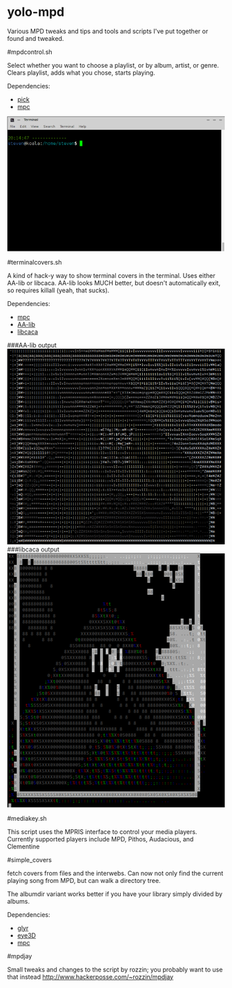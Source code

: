yolo-mpd
========

Various MPD tweaks and tips and tools and scripts I've put together or found and tweaked.

#mpdcontrol.sh

Select whether you want to choose a playlist, or by album, artist, or genre. Clears playlist, adds what you chose, starts playing.

Dependencies: 
* [pick](https://github.com/thoughtbot/pick)
* [mpc](http://git.musicpd.org/cgit/master/mpc.git/)

![output](out.gif?raw=true "What it looks like")

#terminalcovers.sh

A kind of hack-y way to show terminal covers in the terminal.  Uses either AA-lib or libcaca.  AA-lib looks MUCH better, but doesn't automatically exit, so requires killall (yeah, that sucks).

Dependencies: 
* [mpc](http://git.musicpd.org/cgit/master/mpc.git/)
* [AA-lib](http://aa-project.sourceforge.net/aview/)
* [libcaca](http://caca.zoy.org/wiki/libcaca)

###AA-lib output
![AA-lib](aaview_output.png?raw=true "AA-lib output")
###libcaca output
![LibCaca](libcaca_output.png?raw=true "libcaca output")

#mediakey.sh

This script uses the MPRIS interface to control your media players.  Currently supported players include MPD, Pithos, Audacious, and Clementine

#simple_covers

fetch covers from files and the interwebs.  Can now not only find the current playing song from MPD, but can walk a directory tree.

The albumdir variant works better if you have your library simply divided by albums.

Dependencies:

* [glyr](https://github.com/sahib/glyr)
* [eye3D](http://eyed3.nicfit.net/)
* [mpc](http://git.musicpd.org/cgit/master/mpc.git/)

#mpdjay

Small tweaks and changes to the script by rozzin;  you probably want to use that instead
http://www.hackerposse.com/~rozzin/mpdjay